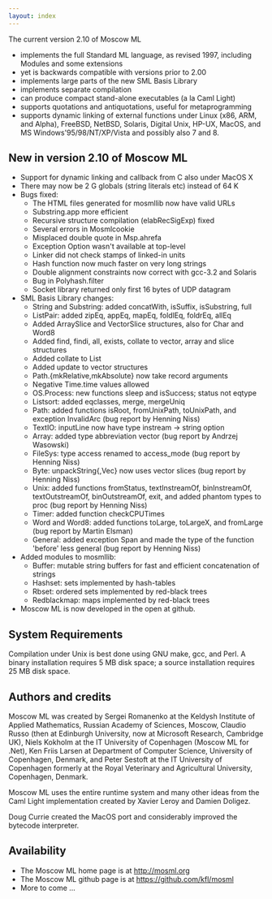 ```yaml
---
layout: index
---
```


The current version 2.10 of Moscow ML

  * implements the full Standard ML language, as revised 1997, 
    including Modules and some extensions
  * yet is backwards compatible with versions prior to 2.00
  * implements large parts of the new SML Basis Library
  * implements separate compilation 
  * can produce compact stand-alone executables (a la Caml Light)
  * supports quotations and antiquotations, useful for metaprogramming
  * supports dynamic linking of external functions under Linux (x86, ARM,
    and Alpha), FreeBSD, NetBSD, Solaris, Digital Unix, HP-UX,
    MacOS, and MS Windows'95/98/NT/XP/Vista and possibly also 7 and 8. 

## New in version 2.10 of Moscow ML

  * Support for dynamic linking and callback from C also under MacOS X
  * There may now be 2 G globals (string literals etc) instead of 64 K
  * Bugs fixed:
    * The HTML files generated for mosmllib now have valid URLs
    * Substring.app more efficient
    * Recursive structure compilation (elabRecSigExp) fixed
    * Several errors in Mosmlcookie
    * Misplaced double quote in Msp.ahrefa 
    * Exception Option wasn't available at top-level
    * Linker did not check stamps of linked-in units
    * Hash function now much faster on very long strings
    * Double alignment constraints now correct with gcc-3.2 and Solaris
    * Bug in Polyhash.filter
    * Socket library returned only first 16 bytes of UDP datagram
  * SML Basis Library changes:
    * String and Substring: added concatWith, isSuffix, isSubstring, full
    * ListPair: added zipEq, appEq, mapEq, foldlEq, foldrEq, allEq
    * Added ArraySlice and VectorSlice structures, also for Char and Word8
    * Added find, findi, all, exists, collate to vector, array and 
      slice structures
    * Added collate to List
    * Added update to vector structures
    * Path.{mkRelative,mkAbsolute} now take record arguments
    * Negative Time.time values allowed
    * OS.Process: new functions sleep and isSuccess; status not eqtype
    * Listsort: added eqclasses, merge, mergeUniq
    * Path: added functions isRoot, fromUnixPath, toUnixPath, and
      exception InvalidArc (bug report by Henning Niss)
    * TextIO: inputLine now have type instream -> string option
    * Array: added type abbreviation vector (bug report by Andrzej
      Wasowski)
    * FileSys: type access renamed to access_mode (bug report by
      Henning Niss)
    * Byte: unpackString{,Vec} now uses vector slices (bug report by
      Henning Niss)
    * Unix: added functions fromStatus, textInstreamOf, binInstreamOf,
      textOutstreamOf, binOutstreamOf, exit, and added phantom types
      to proc (bug report by Henning Niss)
    * Timer: added function checkCPUTimes
    * Word and Word8: added functions toLarge, toLargeX, and fromLarge
      (bug report by Martin Elsman)
    * General: added exception Span and made the type of the function
      'before' less general (bug report by Henning Niss)
  * Added modules to mosmllib:
    * Buffer: mutable string buffers for fast and efficient
      concatenation of strings
    * Hashset: sets implemented by hash-tables
    * Rbset: ordered sets implemented by red-black trees
    * Redblackmap: maps implemented by red-black trees
  * Moscow ML is now developed in the open at github.


## System Requirements

Compilation under Unix is best done using GNU make, gcc, and Perl.  A
binary installation requires 5 MB disk space; a source installation
requires 25 MB disk space.

## Authors and credits

Moscow ML was created by Sergei Romanenko at the Keldysh Institute of Applied Mathematics, Russian Academy of Sciences, Moscow, Claudio Russo (then at Edinburgh University, now at Microsoft Research, Cambridge UK), Niels Kokholm at the IT University of Copenhagen (Moscow ML for .Net), Ken Friis Larsen at Department of Computer Science, University of Copenhagen, Denmark, and Peter Sestoft at the IT University of Copenhagen formerly at the Royal Veterinary and Agricultural University, Copenhagen, Denmark.

Moscow ML uses the entire runtime system and many other ideas from the Caml Light implementation created by Xavier Leroy and Damien Doligez.

Doug Currie created the MacOS port and considerably improved the bytecode interpreter.

## Availability


  * The Moscow ML home page is at <http://mosml.org>
  * The Moscow ML github page is at <https://github.com/kfl/mosml>
  * More to come ...
